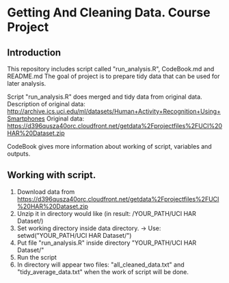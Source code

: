 # Getting And Cleaning Data. Course Project

## Introduction

This repository includes script called "run_analysis.R", CodeBook.md and README.md
The goal of project is to prepare tidy data that can be used for later analysis.

Script "run_analysis.R" does merged and tidy data from original data.
Description of original data: http://archive.ics.uci.edu/ml/datasets/Human+Activity+Recognition+Using+Smartphones
Original data: https://d396qusza40orc.cloudfront.net/getdata%2Fprojectfiles%2FUCI%20HAR%20Dataset.zip

CodeBook gives more information about working of script, variables and outputs.

## Working with script.

1. Download data from https://d396qusza40orc.cloudfront.net/getdata%2Fprojectfiles%2FUCI%20HAR%20Dataset.zip
2. Unzip it in directory would like (in result: /YOUR_PATH/UCI HAR Dataset/)
3. Set working directory inside data directory. -> Use: setwd("YOUR_PATH/UCI HAR Dataset/")
4. Put file "run_analysis.R" inside directory "YOUR_PATH/UCI HAR Dataset/"
5. Run the script
6. In directory will appear two files: "all_cleaned_data.txt" and "tidy_average_data.txt" when the work of script will be done.
